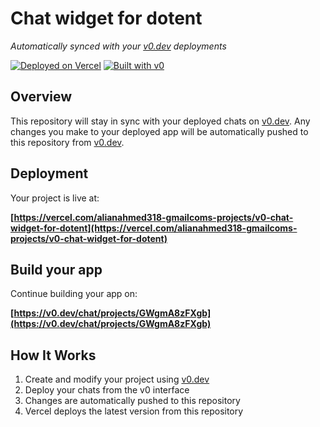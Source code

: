 # Chat widget for dotent

*Automatically synced with your [v0.dev](https://v0.dev) deployments*

[![Deployed on Vercel](https://img.shields.io/badge/Deployed%20on-Vercel-black?style=for-the-badge&logo=vercel)](https://vercel.com/alianahmed318-gmailcoms-projects/v0-chat-widget-for-dotent)
[![Built with v0](https://img.shields.io/badge/Built%20with-v0.dev-black?style=for-the-badge)](https://v0.dev/chat/projects/GWgmA8zFXgb)

## Overview

This repository will stay in sync with your deployed chats on [v0.dev](https://v0.dev).
Any changes you make to your deployed app will be automatically pushed to this repository from [v0.dev](https://v0.dev).

## Deployment

Your project is live at:

**[https://vercel.com/alianahmed318-gmailcoms-projects/v0-chat-widget-for-dotent](https://vercel.com/alianahmed318-gmailcoms-projects/v0-chat-widget-for-dotent)**

## Build your app

Continue building your app on:

**[https://v0.dev/chat/projects/GWgmA8zFXgb](https://v0.dev/chat/projects/GWgmA8zFXgb)**

## How It Works

1. Create and modify your project using [v0.dev](https://v0.dev)
2. Deploy your chats from the v0 interface
3. Changes are automatically pushed to this repository
4. Vercel deploys the latest version from this repository
